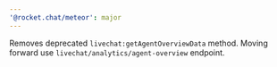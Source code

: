 ```yaml
---
'@rocket.chat/meteor': major
---
```


Removes deprecated `livechat:getAgentOverviewData` method. Moving forward use `livechat/analytics/agent-overview` endpoint.
